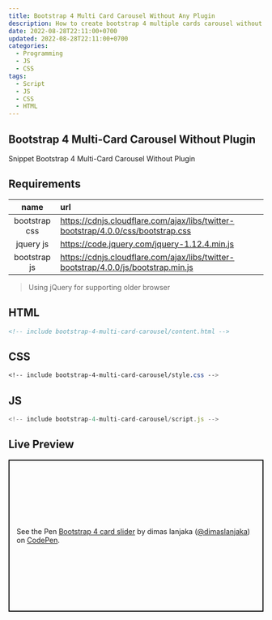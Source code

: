 ```yaml
---
title: Bootstrap 4 Multi Card Carousel Without Any Plugin
description: How to create bootstrap 4 multiple cards carousel without any plugin
date: 2022-08-28T22:11:00+0700
updated: 2022-08-28T22:11:00+0700
categories:
  - Programming
  - JS
  - CSS
tags:
  - Script
  - JS
  - CSS
  - HTML
---
```


## Bootstrap 4 Multi-Card Carousel Without Plugin
Snippet Bootstrap 4 Multi-Card Carousel Without Plugin

## Requirements
| name | url |
| :---: | :--- |
| bootstrap css | https://cdnjs.cloudflare.com/ajax/libs/twitter-bootstrap/4.0.0/css/bootstrap.css |
| jquery js | https://code.jquery.com/jquery-1.12.4.min.js |
| bootstrap js | https://cdnjs.cloudflare.com/ajax/libs/twitter-bootstrap/4.0.0/js/bootstrap.min.js |

> Using jQuery for supporting older browser

## HTML
```html
<!-- include bootstrap-4-multi-card-carousel/content.html -->
```

## CSS
```css
<!-- include bootstrap-4-multi-card-carousel/style.css -->
```

## JS
```js
<!-- include bootstrap-4-multi-card-carousel/script.js -->
```

## Live Preview

<p class="codepen" data-height="300" data-theme-id="dark" data-default-tab="result" data-slug-hash="ExaEPLJ" data-preview="true" data-editable="true" data-user="dimaslanjaka" style="height: 300px; box-sizing: border-box; display: flex; align-items: center; justify-content: center; border: 2px solid; margin: 1em 0; padding: 1em;">
  <span>See the Pen <a href="https://codepen.io/dimaslanjaka/pen/ExaEPLJ" rel="nofollow noopener">
  Bootstrap 4 card slider</a> by dimas lanjaka (<a rel="nofollow noopener" href="https://codepen.io/dimaslanjaka">@dimaslanjaka</a>)
  on <a href="https://codepen.io">CodePen</a>.</span>
</p>
<script async src="https://cpwebassets.codepen.io/assets/embed/ei.js"></script>